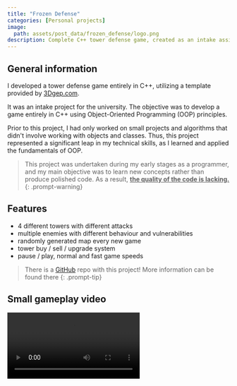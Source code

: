 ```yaml
---
title: "Frozen Defense"
categories: [Personal projects]
image:
  path: assets/post_data/frozen_defense/logo.png
description: Complete C++ tower defense game, created as an intake assignment for university.
---
```


## General information

I developed a tower defense game entirely in C++, utilizing a template provided by [3Dgep.com](https://www.3dgep.com/cpp-fast-track-2-template/).

It was an intake project for the university. The objective was to develop a game entirely in C++ using Object-Oriented Programming (OOP) principles.

Prior to this project, I had only worked on small projects and algorithms that didn't involve working with objects and classes. Thus, this project represented a significant leap in my technical skills, as I learned and applied the fundamentals of OOP.

> This project was undertaken during my early stages as a programmer, and my main objective was to learn new concepts rather than produce polished code. As a result, **<u>the quality of the code is lacking.</u>**
{: .prompt-warning}

## Features

- 4 different towers with different attacks
- multiple enemies with different behaviour and vulnerabilities
- randomly generated map every new game
- tower buy / sell / upgrade system
- pause / play, normal and fast game speeds

> There is a [GitHub](https://github.com/SmailikHappy/Frozen-defense) repo with this project! More information can be found there
{: .prompt-tip}

## Small gameplay video

<video class="w-100" controls>
  <source src="/assets/post_data/frozen_defense/gameplay.mp4" type="video/mp4">
</video>